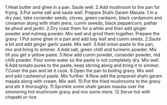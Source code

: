 1.Heat butter and ghee in a pan. Saute well.
2.Add mushroom to the pan for frying.
3.Put some salt and saute well.
Prepare Shahi Garam Masala:
1.In a dry pan, take coriander seeds, cloves, green cardaom, black cardamom and cinnamon along with shahi jeera, cumin seeeds, black peppercorn, pathar ke phool and javitri.
2.Dry roast them for a while and then add ginger powder and nutmeg powder. Mix well and grind them together.
Prepare the gravy:
1.Put some ghee in a pan and add bay leaf and cumin seeds.
2.Saute a bit and add ginger garlic paste. Mix well.
3.Add onion paste to the pan, mix and bring to simmer.
4.Add salt, green chilli and turmeric powder. Mix till you get a yellow paste.
5.Now add cumin powder, coriander powder, red chilli powder. Pour some water so the paste is not completely dry. Mix well.
6.Add tomato puree to the paste, keep stirring along and bring it to simmer.
7.Cover the pan and let it cook.
8.Open the pan to boiling gravy. Mix well and add cashewnut paste. Mix further.
9.Now add the prepared shahi garam masala along with cream. Mix well.
10.Put the fried mushrooms to the gravy and stir it thoroughly.
11.Sprinkle some shahi garam masala over the simmering hot mushroom gravy and mix some more.
12.Serve hot with chapatti or rice.
